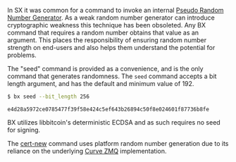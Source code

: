 In SX it was common for a command to invoke an internal [Pseudo Random Number Generator](http://wikipedia.org/wiki/Pseudorandom_number_generator). As a weak random number generator can introduce cryptographic weakness this technique has been obsoleted. Any BX command that requires a random number obtains that value as an argument. This places the responsibility of ensuring random number strength on end-users and also helps them understand the potential for problems.

The "seed" command is provided as a convenience, and is the only command that generates randomness. The `seed` command accepts a bit length argument, and has the default and minimum value of 192.
```sh
$ bx seed --bit_length 256
```
```
e4d28a5972ce0785477f39f58e424c5ef643b26894c50f8e024601f87736b8fe 
```
BX utilizes libbitcoin's deterministic ECDSA and as such requires no seed for signing.

The [cert-new](https://github.com/libbitcoin/libbitcoin-explorer/wiki/bx-cert-new) command uses platform random number generation due to its reliance on the underlying [Curve ZMQ](http://curvezmq.org/) implementation.